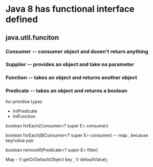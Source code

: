 # Java 8 has functional interface defined

## java.util.funciton

### Consumer -- consumer object and dosen't return anything

### Supplier -- provides an object and take no parameter

### Function -- takes an object and returns another object

### Predicate -- takes an object and returns a boolean

for primitive types

- IntPredicate
- IntFunction

boolean forEach(Consumer<? super E> consumer)

boolean forEach(BiConsumer<? super E> consumer) -- map , because key/value pair

boolean removeIf(Predicate<? super E> filter)

Map -
V getOrDefault(Object key , V defaultValue);
